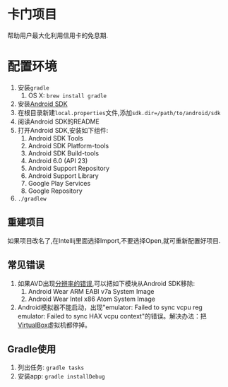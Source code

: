 # 卡门项目

帮助用户最大化利用信用卡的免息期.

# 配置环境

1. 安装`gradle`
    1. OS X: `brew install gradle`
1. 安装[Android SDK](http://developer.android.com/sdk/installing/index.html?pkg=tools)
1. 在根目录新建`local.properties`文件,添加`sdk.dir=/path/to/android/sdk`
1. 阅读Android SDK的README
1. 打开Android SDK,安装如下组件:
    1. Android SDK Tools
    1. Android SDK Platform-tools
    1. Android SDK Build-tools
    1. Android 6.0 (API 23)
    1. Android Support Repository
    1. Android Support Library
    1. Google Play Services
    1. Google Repository
1. `./gradlew`


## 重建项目

如果项目改名了,在Intellij里面选择Import,不要选择Open,就可重新配置好项目.

## 常见错误

1. 如果AVD出现[分辨率的错误](http://stackoverflow.com/q/33253381/547578),可以把如下模块从Android SDK移除:
    1. Android Wear ARM EABI v7a System Image
    2. Android Wear Intel x86 Atom System Image
1. Android模拟器不能启动，出现"emulator: Failed to sync vcpu reg emulator: Failed to sync HAX vcpu context"的错误。解决办法：把[VirtualBox](https://www.virtualbox.org/ticket/14294)虚拟机都停掉。

## Gradle使用

1. 列出任务: `gradle tasks`
2. 安装app: `gradle installDebug`
